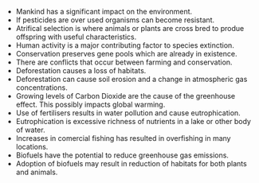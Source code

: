 - Mankind has a significant impact on the environment.
- If pesticides are over used organisms can become resistant.
- Atrifical selection is where animals or plants are cross bred to produe offspring with useful characteristics.
- Human activity is a major contributing factor to species extinction.
- Conservation preserves gene pools which are already in existence.
- There are conflicts that occur between farming and conservation.
- Deforestation causes a loss of habitats.
- Deforestation can cause soil erosion and a change in atmospheric gas concentrations.
- Growing levels of Carbon Dioxide are the cause of the greenhouse effect. This possibly impacts global warming.
- Use of fertilisers results in water pollution and cause eutrophication.
- Eutrophication is excessive richness of nutrients in a lake or other body of water.
- Increases in comercial fishing has resulted in overfishing in many locations.
- Biofuels have the potential to reduce greenhouse gas emissions.
- Adoption of biofuels may result in reduction of habitats for both plants and animals.